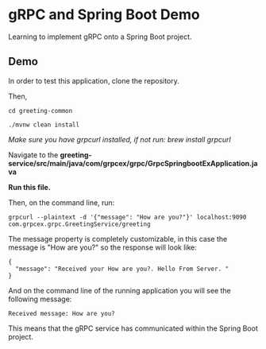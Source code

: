 
# gRPC and Spring Boot Demo

Learning to implement gRPC onto a Spring Boot project.
## Demo

In order to test this application, clone the repository.

Then,

```
cd greeting-common

./mvnw clean install
```

_Make sure you have grpcurl installed, if not run: brew install grpcurl_


Navigate to the **greeting-service/src/main/java/com/grpcex/grpc/GrpcSpringbootExApplication.java**

**Run this file.**

Then, on the command line, run:

```
grpcurl --plaintext -d '{"message": "How are you?"}' localhost:9090 com.grpcex.grpc.GreetingService/greeting
```

The message property is completely customizable, in this case the message is "How are you?" so the response will look like:

```
{
  "message": "Received your How are you?. Hello From Server. "
}
```

And on the command line of the running application you will see the following message:
```
Received message: How are you?
```

This means that the gRPC service has communicated within the Spring Boot project.
